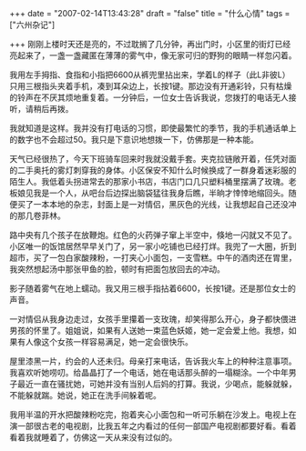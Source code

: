+++
date = "2007-02-14T13:43:28"
draft = "false"
title = "什么心情"
tags = ["六州杂记"]

+++
刚刚上楼时天还是亮的，不过耽搁了几分钟，再出门时，小区里的街灯已经亮起来了，一盏一盏藏匿在薄薄的雾气中，像无家可归的野狗的眼睛一样忽闪着。
  
我用左手拇指、食指和小指把6600从裤兜里拈出来，学着L的样子（此L非彼L）只用三根指头夹着手机，凑到耳朵边上，长按1键。那边没有开通彩铃，只有枯燥的铃声在不厌其烦地重复着。一分钟后，一位女士告诉我说，您拨打的电话无人接听，请稍后再拨。
  
我就知道是这样。我并没有打电话的习惯，即使最繁忙的季节，我的手机通话单上的数字也不会超过50。我只是下意识地想拨一下，仿佛那是一种本能。
  
天气已经很热了，今天下班骑车回来时我就没戴手套。夹克拉链敞开着，任凭对面的二手奥托的雾灯刺穿我的身体。小区保安不知什么时候换成了一群身着迷彩服的陌生人。我低着头拐进常去的那家小书店，书店门口几只塑料桶里摆满了玫瑰。老板娘见我是一个人，从吧台后边探出脑袋猛往我身后瞧，半晌才悻悻地缩回头。随便买了一本本地的杂志，封面上是一对情侣，黑灰色的光线，让我想起自己还没冲的那几卷菲林。
  
路中央有几个孩子在放鞭炮。红色的火药弹子窜上半空中，倏地一闪就又不见了。小区唯一的饭馆居然早早关门了，另一家小吃铺也已经打烊。我兜了一大圈，折到超市，买了一包白家酸辣粉，一打夹心小面包，一支雪糕。中午的酒肉还在胃里，我突然想起汤中那张甲鱼的脸，顿时有把面包放回去的冲动。
  
影子随着雾气在地上蠕动。我又用三根手指拈着6600，长按1键。还是那位女士的声音。
  
一对情侣从我身边走过，女孩手里攥着一支玫瑰，却笑得那么开心，身子都快偎进男孩的怀里了。姐姐说，如果有人送她一束蓝色妖姬，她一定会爱上他。我想，如果有人像这个女孩一样容易满足，她一定会很快乐。
  
屋里漆黑一片，约会的人还未归。母亲打来电话，告诉我火车上的种种注意事项。我喜欢听她唠叨。给晶晶打了一个电话，她在电话那头醉的一塌糊涂。一个中年男子最近一直在骚扰她，可她并没有当别人后妈的打算。我说，少喝点，能躲就躲，不能躲就踹。她说，她正在洗手间躲着呢。
  
我用半温的开水把酸辣粉吃完，抱着夹心小面包和一听可乐躺在沙发上。电视上在演一部很古老的电视剧，比我五年之内看过的任何一部国产电视剧都要好看。看着看着我就睡着了，仿佛这一天从来没有过似的。